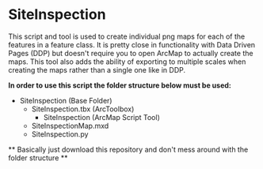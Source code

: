 # SiteInspection

This script and tool is used to create individual png maps for each of the features in a feature class.
It is pretty close in functionality with Data Driven Pages (DDP) but doesn't require you to open ArcMap to actually create the maps.
This tool also adds the ability of exporting to multiple scales when creating the maps rather than a single one like in DDP.

**In order to use this script the folder structure below must be used:**
+ SiteInspection (Base Folder)
  + SiteInspection.tbx (ArcToolbox)
      + SiteInspection (ArcMap Script Tool)
  + SiteInspectionMap.mxd
  + SiteInspection.py
  
** Basically just download this repository and don't mess around with the folder structure **
 
 
      
